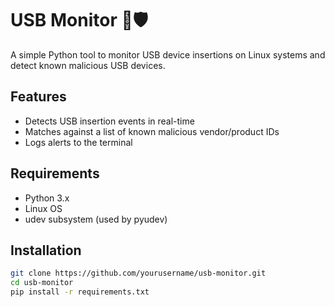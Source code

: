 # USB Monitor 🔌🛡️

A simple Python tool to monitor USB device insertions on Linux systems and detect known malicious USB devices.

## Features
- Detects USB insertion events in real-time
- Matches against a list of known malicious vendor/product IDs
- Logs alerts to the terminal

## Requirements
- Python 3.x
- Linux OS
- udev subsystem (used by pyudev)

## Installation

```bash
git clone https://github.com/yourusername/usb-monitor.git
cd usb-monitor
pip install -r requirements.txt
